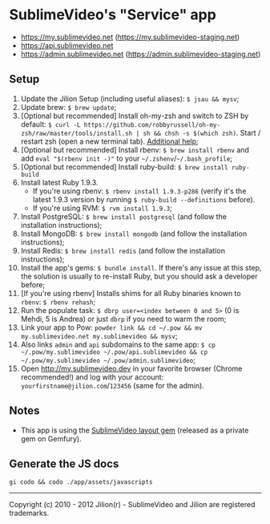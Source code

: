 # SublimeVideo's "Service" app

- https://my.sublimevideo.net (https://my.sublimevideo-staging.net)
- https://api.sublimevideo.net
- https://admin.sublimevideo.net (https://admin.sublimevideo-staging.net)

## Setup

1. Update the Jilion Setup (including useful aliases): `$ jsau && mysv`;
2. Update brew: `$ brew update`;
3. [Optional but recommended] Install oh-my-zsh  and switch to ZSH by default: `$ curl -L https://github.com/robbyrussell/oh-my-zsh/raw/master/tools/install.sh | sh && chsh -s $(which zsh)`. Start / restart zsh (open a new terminal tab). [Additional help](https://github.com/robbyrussell/oh-my-zsh);
4. [Optional but recommended] Install rbenv: `$ brew install rbenv` and add `eval "$(rbenv init -)"` to your `~/.zshenv`/`~/.bash_profile`;
5. [Optional but recommended] Install ruby-build: `$ brew install ruby-build`
6. Install latest Ruby 1.9.3.
	- If you're using rbenv: `$ rbenv install 1.9.3-p286` (verify it's the latest 1.9.3 version by running `$ ruby-build --definitions` before).
	- If you're using RVM: `$ rvm install 1.9.3`;
7. Install PostgreSQL: `$ brew install postgresql` (and follow the installation instructions);
8. Install MongoDB: `$ brew install mongodb` (and follow the installation instructions);
9. Install Redis: `$ brew install redis` (and follow the installation instructions);
10. Install the app's gems: `$ bundle install`. If there's any issue at this step, the solution is usually to re-install Ruby, but you should ask a developer before;
11. [If you're using rbenv] Installs shims for all Ruby binaries known to `rbenv`: `$ rbenv rehash`;
12. Run the populate task: `$ dbrp user=<index between 0 and 5>` (0 is Mehdi, 5 is Andrea) or just `dbrp` if you need to warm the room;
13. Link your app to Pow: `powder link && cd ~/.pow && mv my.sublimevideo.net my.sublimevideo && mysv`;
14. Also links `admin` and `api` subdomains to the same app: `$ cp ~/.pow/my.sublimevideo ~/.pow/api.sublimevideo && cp ~/.pow/my.sublimevideo ~/.pow/admin.sublimevideo`;
15. Open http://my.sublimevideo.dev in your favorite browser (Chrome recommended!) and log with your account: `yourfirstname@jilion.com`/`123456` (same for the admin).

## Notes

* This app is using the [SublimeVideo layout gem](https://github.com/jilion/sublime_video_layout) (released as a private gem on Gemfury).

## Generate the JS docs

`gi codo && codo ./app/assets/javascripts`

------------
Copyright (c) 2010 - 2012 Jilion(r) - SublimeVideo and Jilion are registered trademarks.
